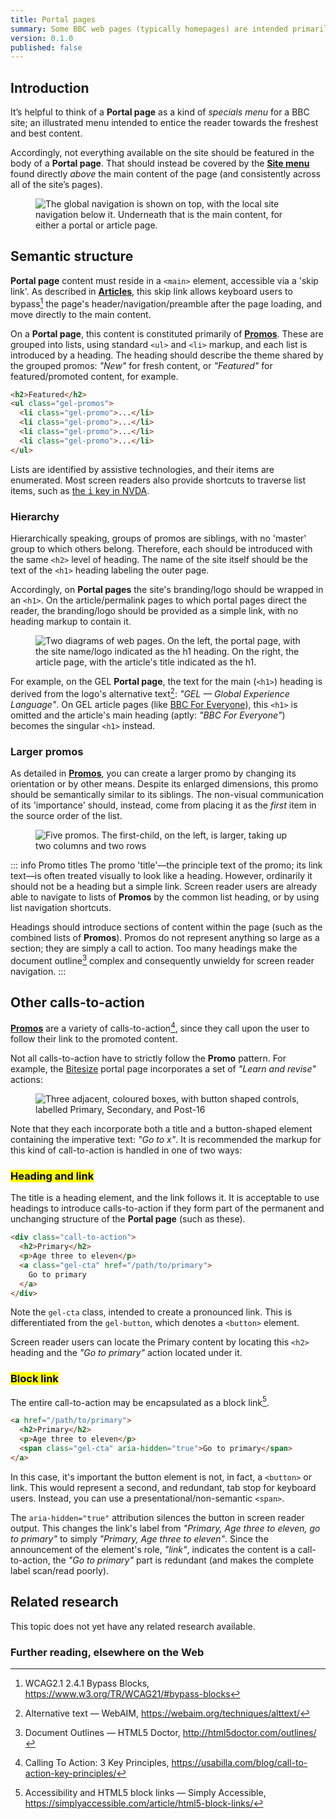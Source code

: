 ```yaml
---
title: Portal pages
summary: Some BBC web pages (typically homepages) are intended primarily for exhibiting the content available on the local site. By linking to that content, they act as 'portals' for the reader.
version: 0.1.0
published: false
---
```


## Introduction

It’s helpful to think of a **Portal page** as a kind of _specials menu_ for a BBC site; an illustrated menu intended to entice the reader towards the freshest and best content. 

Accordingly, not everything available on the site should be featured in the body of a **Portal page**. That should instead be covered by the [**Site menu**](../../components/site-menu) found directly _above_ the main content of the page (and consistently across all of the site’s pages).

<figure>

![The global navigation is shown on top, with the local site navigation below it. Underneath that is the main content, for either a portal or article page.]({{site.basedir}}static/images/portal_global_site.svg)

</figure>

## Semantic structure

**Portal page** content must reside in a `<main>` element, accessible via a 'skip link'. As described in [**Articles**](../articles), this skip link allows keyboard users to bypass[^1] the page's header/navigation/preamble after the page loading, and move directly to the main content.

On a **Portal page**, this content is constituted primarily of [**Promos**](../../components/promos). These are grouped into lists, using standard `<ul>` and `<li>` markup, and each list is introduced by a heading. The heading should describe the theme shared by the grouped promos: _"New"_ for fresh content, or _"Featured"_ for featured/promoted content, for example.

```html
<h2>Featured</h2>
<ul class="gel-promos">
  <li class="gel-promo">...</li>
  <li class="gel-promo">...</li>
  <li class="gel-promo">...</li>
  <li class="gel-promo">...</li>
</ul>
```

Lists are identified by assistive technologies, and their items are enumerated. Most screen readers also provide shortcuts to traverse list items, such as [the <kbd>i</kbd> key in NVDA](https://webaim.org/resources/shortcuts/nvda).

### Hierarchy

Hierarchically speaking, groups of promos are siblings, with no 'master' group to which others belong. Therefore, each should be introduced with the same `<h2>` level of heading. The name of the site itself should be the text of the `<h1>` heading labeling the outer page. 

Accordingly, on **Portal pages** the site's branding/logo should be wrapped in an `<h1>`. On the article/permalink pages to which portal pages direct the reader, the branding/logo should be provided as a simple link, with no heading markup to contain it.

<figure>

![Two diagrams of web pages. On the left, the portal page, with the site name/logo indicated as the h1 heading. On the right, the article page, with the article's title indicated as the h1.]({{site.basedir}}static/images/portal_portal_article.svg)

</figure>

For example, on the GEL **Portal page**, the text for the main (`<h1>`) heading is derived from the logo's alternative text[^2]: _"GEL — Global Experience Language"_. On GEL article pages (like [BBC For Everyone](https://www.bbc.co.uk/gel/articles/bbc-for-everyone)), this `<h1>` is omitted and the article's main heading (aptly: _"BBC For Everyone"_) becomes the singular `<h1>` instead.

### Larger promos

As detailed in [**Promos**](../../components/promos), you can create a larger promo by changing its orientation or by other means. Despite its enlarged dimensions, this promo should be semantically similar to its siblings. The non-visual communication of its 'importance' should, instead, come from placing it as the _first_ item in the source order of the list.

<figure>

![Five promos. The first-child, on the left, is larger, taking up two columns and two rows]({{site.basedir}}static/images/portal_source_order.svg)

</figure>

::: info Promo titles
The promo 'title'—the principle text of the promo; its link text—is often treated visually to look like a heading. However, ordinarily it should not be a heading but a simple link. Screen reader users are already able to navigate to lists of **Promos** by the common list heading, or by using list navigation shortcuts. 

Headings should introduce sections of content within the page (such as the combined lists of **Promos**). Promos do not represent anything so large as a section; they are simply a call to action. Too many headings make the document outline[^4] complex and consequently unwieldy for screen reader navigation.
:::

## Other calls-to-action

[**Promos**](../../components/promos) are a variety of calls-to-action[^5], since they call upon the user to follow their link to the promoted content.

Not all calls-to-action have to strictly follow the **Promo** pattern. For example, the [Bitesize](https://www.bbc.com/bitesize) portal page incorporates a set of _"Learn and revise"_ actions:

<figure>

![Three adjacent, coloured boxes, with button shaped controls, labelled Primary, Secondary, and Post-16]({{site.basedir}}static/images/portal_bitesize.svg)

</figure>

Note that they each incorporate both a title and a button-shaped element containing the imperative text: _"Go to x"_. It is recommended the markup for this kind of call-to-action is handled in one of two ways:

### <mark is="good"> Heading and link

The title is a heading element, and the link follows it. It is acceptable to use headings to introduce calls-to-action if they form part of the permanent and unchanging structure of the **Portal page** (such as these).

```html
<div class="call-to-action">
  <h2>Primary</h2>
  <p>Age three to eleven</p>
  <a class="gel-cta" href="/path/to/primary">
    Go to primary
  </a>
</div>
```

Note the `gel-cta` class, intended to create a pronounced link. This is differentiated from the `gel-button`, which denotes a `<button>` element.

Screen reader users can locate the Primary content by locating this `<h2>` heading and the _"Go to primary"_ action located under it.

### <mark is="good"> Block link

The entire call-to-action may be encapsulated as a block link[^6].

```html
<a href="/path/to/primary">
  <h2>Primary</h2>
  <p>Age three to eleven</p>
  <span class="gel-cta" aria-hidden="true">Go to primary</span>
</a>
```

In this case, it's important the button element is not, in fact, a `<button>` or link. This would represent a second, and redundant, tab stop for keyboard users. Instead, you can use a presentational/non-semantic `<span>`.

The `aria-hidden="true"` attribution silences the button in screen reader output. This changes the link's label from _"Primary, Age three to eleven, go to primary"_ to simply _"Primary, Age three to eleven"_. Since the announcement of the element's role, _"link"_, indicates the content is a call-to-action, the _"Go to primary"_ part is redundant (and makes the complete label scan/read poorly).

## Related research

This topic does not yet have any related research available.

### Further reading, elsewhere on the Web

[^1]: WCAG2.1 2.4.1 Bypass Blocks, <https://www.w3.org/TR/WCAG21/#bypass-blocks>
[^2]: Alternative text — WebAIM, <https://webaim.org/techniques/alttext/>
[^3]: How to structure headings for web accessibility — Nomensa, <https://www.nomensa.com/blog/2017/how-structure-headings-web-accessibility>
[^4]: Document Outlines — HTML5 Doctor, <http://html5doctor.com/outlines/>
[^5]: Calling To Action: 3 Key Principles, <https://usabilla.com/blog/call-to-action-key-principles/>
[^6]: Accessibility and HTML5 block links — Simply Accessible, <https://simplyaccessible.com/article/html5-block-links/>